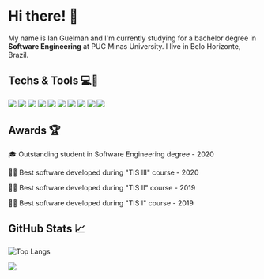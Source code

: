 # Hi there! 👋

My name is Ian Guelman and I'm currently studying for a bachelor degree in **Software Engineering** at PUC Minas University. I live in Belo Horizonte, Brazil. 

## Techs & Tools 💻🔧
![](https://img.shields.io/badge/%20-Java-informational?style=flat&logo=java&color=007396&logoColor=orange&labelColor=grey) ![](https://img.shields.io/badge/%20-JavaScript-informational?style=flat&logo=JavaScript&color=F7DF1E&labelColor=grey) ![](https://img.shields.io/badge/%20-TypeScript-informational?style=flat&logo=TypeScript&color=3178C6&labelColor=grey) ![](https://img.shields.io/badge/%20-C-informational?style=flat&logo=C&color=A8B9CC&labelColor=grey) ![](https://img.shields.io/badge/%20-React-informational?style=flat&logo=React&color=61DAFB&labelColor=grey) ![](https://img.shields.io/badge/%20-msSQL-informational?style=flat&logo=microsoft-sql-server&color=CC2927&labelColor=grey)
![](https://img.shields.io/badge/%20-Docker-informational?style=flat&logo=Docker&color=2496ED&labelColor=grey) ![](https://img.shields.io/badge/%20-StyledComponents-informational?style=flat&logo=Styled-Components&color=DB7093&labelColor=grey) ![](https://img.shields.io/badge/%20-TailWindCss-informational?style=flat&logo=Tailwind-Css&color=38B2AC&labelColor=grey) ![](https://img.shields.io/badge/%20-VsCode-informational?style=flat&logo=Visual-Studio-Code&color=007ACC&logoColor=007ACC&labelColor=grey) 


## Awards 🏆
🎓 Outstanding student in Software Engineering degree - 2020

👨‍💻 Best software developed during "TIS III" course - 2020

👨‍💻 Best software developed during "TIS II" course - 2019

👨‍💻 Best software developed during "TIS I" course - 2019


## GitHub Stats 📈
![Top Langs](https://github-readme-stats.vercel.app/api/top-langs/?username=ianguelman&layout=compact&theme=solarized-light&langs_count=10&hide=objective-c,ruby,starlark&card_width=445&bg_color=fffefe)

![](https://github-readme-stats.vercel.app/api?username=ianguelman&show_icons=true&count_private=true&hide=stars,prs,issues&theme=solarized-light&bg_color=fffefe)


